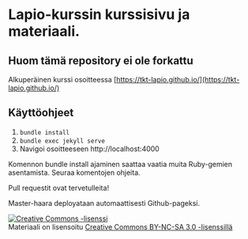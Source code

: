 # Lapio-kurssin kurssisivu ja materiaali.
## Huom tämä repository ei ole forkattu

Alkuperäinen kurssi osoitteessa
[https://tkt-lapio.github.io/](https://tkt-lapio.github.io/)

## Käyttöohjeet 

1. `bundle install`
2. `bundle exec jekyll serve`
3. Navigoi osoitteeseen http://localhost:4000

Komennon bundle install ajaminen saattaa vaatia muita Ruby-gemien asentamista. Seuraa komentojen ohjeita.

Pull requestit ovat tervetulleita!

Master-haara deployataan automaattisesti Github-pageksi.

<a rel="license" href="http://creativecommons.org/licenses/by-nc-sa/3.0/">
  <img alt="Creative Commons -lisenssi" style="border-width:0" src="https://i.creativecommons.org/l/by-nc-sa/3.0/88x31.png"
  />
</a>
<br/> Materiaali on lisensoitu
<a rel="license" href="http://creativecommons.org/licenses/by-nc-sa/3.0/">Creative Commons BY-NC-SA 3.0 -lisenssillä</a>
